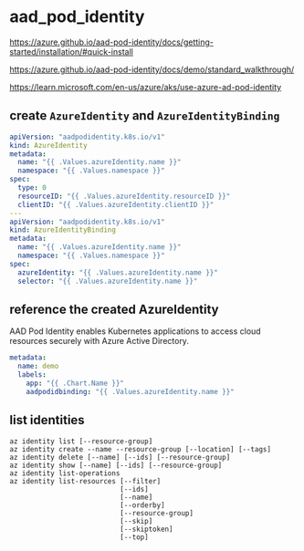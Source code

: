 # aad_pod_identity

https://azure.github.io/aad-pod-identity/docs/getting-started/installation/#quick-install

https://azure.github.io/aad-pod-identity/docs/demo/standard_walkthrough/

https://learn.microsoft.com/en-us/azure/aks/use-azure-ad-pod-identity

## create `AzureIdentity` and `AzureIdentityBinding`
```yaml
apiVersion: "aadpodidentity.k8s.io/v1"
kind: AzureIdentity
metadata:
  name: "{{ .Values.azureIdentity.name }}"
  namespace: "{{ .Values.namespace }}"
spec:
  type: 0
  resourceID: "{{ .Values.azureIdentity.resourceID }}"
  clientID: "{{ .Values.azureIdentity.clientID }}"
---
apiVersion: "aadpodidentity.k8s.io/v1"
kind: AzureIdentityBinding
metadata:
  name: "{{ .Values.azureIdentity.name }}"
  namespace: "{{ .Values.namespace }}"
spec:
  azureIdentity: "{{ .Values.azureIdentity.name }}"
  selector: "{{ .Values.azureIdentity.name }}"
```

## reference the created AzureIdentity
AAD Pod Identity enables Kubernetes applications to access cloud resources securely with Azure Active Directory.
```yaml
metadata:
  name: demo
  labels:
    app: "{{ .Chart.Name }}"
    aadpodidbinding: "{{ .Values.azureIdentity.name }}"    
```

## list identities
```
az identity list [--resource-group]
az identity create --name --resource-group [--location] [--tags]
az identity delete [--name] [--ids] [--resource-group]
az identity show [--name] [--ids] [--resource-group]
az identity list-operations
az identity list-resources [--filter]
                           [--ids]
                           [--name]
                           [--orderby]
                           [--resource-group]
                           [--skip]
                           [--skiptoken]
                           [--top]
```
